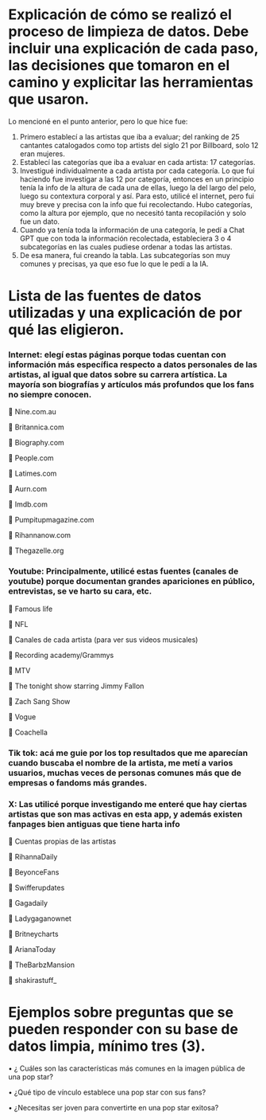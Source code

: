 # Explicación de cómo se realizó el proceso de limpieza de datos. Debe incluir una explicación de cada paso, las decisiones que tomaron en el camino y explicitar las herramientas que usaron.
Lo mencioné en el punto anterior, pero lo que hice fue:
1.	Primero establecí a las artistas que iba a evaluar; del ranking de 25 cantantes catalogados como top artists del siglo 21 por Billboard, solo 12 eran mujeres. 
2.	Establecí las categorías que iba a evaluar en cada artista: 17 categorías.
3.	Investigué individualmente a cada artista por cada categoría. Lo que fui haciendo fue investigar a las 12 por categoría, entonces en un principio tenía la info de la altura de cada una de ellas, luego la del largo del pelo, luego su contextura corporal y así. Para esto, utilicé el internet, pero fui muy breve y precisa con la info que fui recolectando. Hubo categorías, como la altura por ejemplo, que no necesitó tanta recopilación y solo fue un dato.
4.	Cuando ya tenía toda la información de una categoría, le pedí a Chat GPT que con toda la información recolectada, estableciera 3 o 4 subcategorías en las cuales pudiese ordenar a todas las artistas. 
5.	De esa manera, fui creando la tabla. Las subcategorías son muy comunes y precisas, ya que eso fue lo que le pedí a la IA.
# Lista de las fuentes de datos utilizadas y una explicación de por qué las eligieron.
### Internet: elegí estas páginas porque todas cuentan con información más específica respecto a datos personales de las artistas, al igual que datos sobre su carrera artística. La mayoría son biografías y artículos más profundos que los fans no siempre conocen. 

	Nine.com.au

	Britannica.com

	Biography.com

	People.com

	Latimes.com

	Aurn.com

	Imdb.com

	Pumpitupmagazine.com

	Rihannanow.com

	Thegazelle.org

### Youtube: Principalmente, utilicé estas fuentes (canales de youtube) porque documentan grandes apariciones en público, entrevistas, se ve harto su cara, etc. 

	Famous life

	NFL

	Canales de cada artista (para ver sus videos musicales)

	Recording academy/Grammys 

	MTV

	The tonight show starring Jimmy Fallon

	Zach Sang Show

	Vogue

	Coachella

### Tik tok: acá me guie por los top resultados que me aparecían cuando buscaba el nombre de la artista, me metí a varios usuarios, muchas veces de personas comunes más que de empresas o fandoms más grandes. 
### X: Las utilicé porque investigando me enteré   que hay ciertas artistas que son mas activas en esta app, y además existen fanpages bien antiguas que tiene harta info

	Cuentas propias de las artistas

	RihannaDaily

	BeyonceFans

	Swifferupdates

	Gagadaily

	Ladygaganownet

	Britneycharts

	ArianaToday

	TheBarbzMansion

	shakirastuff_

# Ejemplos sobre preguntas que se pueden responder con su base de datos limpia, mínimo tres (3).
•	¿ Cuáles son las características más comunes en la imagen pública de una pop star? 

•	¿Qué tipo de vínculo establece una pop star con sus fans?

•	¿Necesitas ser joven para convertirte en una pop star exitosa?
